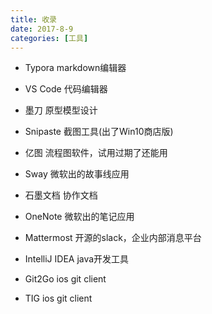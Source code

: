 ```yaml
---
title: 收录
date: 2017-8-9
categories: [工具]
---
```


- Typora  markdown编辑器

- VS Code  代码编辑器

- 墨刀  原型模型设计

- Snipaste  截图工具(出了Win10商店版)

- 亿图 流程图软件，试用过期了还能用

- Sway 微软出的故事线应用

- 石墨文档 协作文档  

- OneNote 微软出的笔记应用

- Mattermost 开源的slack，企业内部消息平台

- IntelliJ IDEA java开发工具

- Git2Go ios git client

- TIG ios git client
